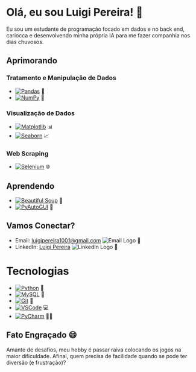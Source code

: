 # Olá, eu sou Luigi Pereira! 👋

Eu sou um estudante de programação focado em dados e no back end, cariocca e desenvolvendo minha própria IA para me fazer companhia nos dias chuvosos.

## Aprimorando

### Tratamento e Manipulação de Dados
- [![Pandas](https://www.freecodecamp.org/news/content/images/2020/07/pandas-logo.png)](URL_DA_DESCRICAO) 🐼
- [![NumPy](URL_DA_IMAGEM)](URL_DA_DESCRICAO) 🔢

### Visualização de Dados
- [![Matplotlib](URL_DA_IMAGEM)](URL_DA_DESCRICAO) 📊
- [![Seaborn](URL_DA_IMAGEM)](URL_DA_DESCRICAO) 📈

### Web Scraping
- [![Selenium](URL_DA_IMAGEM)](URL_DA_DESCRICAO) 🌐

## Aprendendo

- [![Beautiful Soup](URL_DA_IMAGEM)](URL_DA_DESCRICAO) 🍵
- [![PyAutoGUI](URL_DA_IMAGEM)](URL_DA_DESCRICAO) 🤖

## Vamos Conectar?

- Email: luigipereira1001@gmail.com ![Email Logo](URL_DA_LOGO) 📧
- LinkedIn: [Luigi Pereira](https://www.linkedin.com/in/luigi-pereira-389875296/) ![LinkedIn Logo](URL_DA_LOGO) 🔗

# Tecnologias

- [![Python](URL_DA_IMAGEM)](URL_DA_DESCRICAO) 🐍
- [![MySQL](URL_DA_IMAGEM)](URL_DA_DESCRICAO) 🐬
- [![Git](URL_DA_IMAGEM)](URL_DA_DESCRICAO) 🔄
- [![VSCode](URL_DA_IMAGEM)](URL_DA_DESCRICAO) 💻
- [![PyCharm](URL_DA_IMAGEM)](URL_DA_DESCRICAO) 🐍💡

## Fato Engraçado 😄

Amante de desafios, meu hobby é passar raiva colocando os jogos na maior dificuldade. Afinal, quem precisa de facilidade quando se pode ter diversão (e frustração)?
